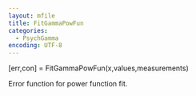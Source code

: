 ```yaml
---
layout: mfile
title: FitGammaPowFun
categories:
  - PsychGamma
encoding: UTF-8
---
```


[err,con] = FitGammaPowFun(x,values,measurements)

Error function for power function fit.